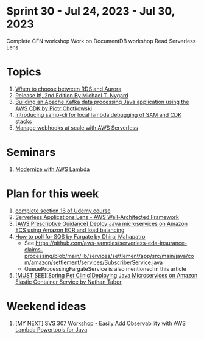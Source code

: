 <h1>Sprint 30 - Jul 24, 2023 - Jul 30, 2023</h1>

Complete CFN workshop
Work on DocumentDB workshop
Read Serverless Lens

# Topics

1. [When to choose between RDS and Aurora](https://learning.oreilly.com/library/view/aws-for-solutions/9781803238951/Text/Chapter_07.xhtml#_idParaDest-272)
2. [Release It!, 2nd Edition By Michael T. Nygard](https://learning.oreilly.com/library/view/release-it-2nd/9781680504552/)
3. [Building an Apache Kafka data processing Java application using the AWS CDK by Piotr Chotkowski](https://aws.amazon.com/blogs/developer/building-an-apache-kafka-data-processing-java-application-using-the-aws-cdk/)
4. [Introducing samp-cli for local lambda debugging of SAM and CDK stacks](https://dev.to/aws-builders/introducing-samp-cli-for-local-lambda-debugging-1m01)
5. [Manage webhooks at scale with AWS Serverless](https://dev.to/aws-builders/manage-webhooks-at-scale-with-aws-serverless-fof)

# Seminars

1. [Modernize with AWS Lambda](https://aws.amazon.com/lambda/modernize-with-aws-lambda/)

# Plan for this week

1. [complete section 16 of Udemy course](https://www.udemy.com/course/aws-typescript-cdk-serverless-react/learn/lecture/37719618#overview)
2. [Serverless Applications Lens - AWS Well-Architected Framework](https://docs.aws.amazon.com/wellarchitected/latest/serverless-applications-lens/welcome.html)
3. [[AWS Prescriptive Guidance] Deploy Java microservices on Amazon ECS using Amazon ECR and load balancing](https://docs.aws.amazon.com/prescriptive-guidance/latest/patterns/deploy-java-microservices-on-amazon-ecs-using-amazon-ecr-and-load-balancing.html)
4. [How to poll for SQS by Fargate by Dhiraj Mahapatro](https://aws.amazon.com/blogs/compute/extending-a-serverless-event-driven-architecture-to-existing-container-workloads/)
    - See https://github.com/aws-samples/serverless-eda-insurance-claims-processing/blob/main/lib/services/settlement/app/src/main/java/com/amazon/settlement/services/SubscriberService.java
    - QueueProcessingFargateService is also mentioned in this article
5. [[MUST SEE][Spring Pet Clinic]Deploying Java Microservices on Amazon Elastic Container Service by Nathan Taber](https://aws.amazon.com/blogs/compute/deploying-java-microservices-on-amazon-ec2-container-service/)

# Weekend ideas

1. [[MY NEXT] SVS 307 Workshop - Easily Add Observability with AWS Lambda Powertools for Java](https://catalog.us-east-1.prod.workshops.aws/workshops/a7011c82-e4af-4a52-80fa-fcd61f1dacd9/en-US/introduction)
